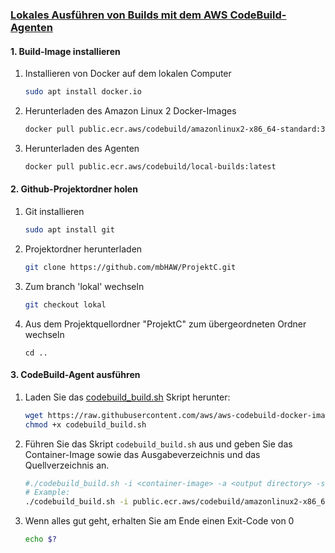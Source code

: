 ### [Lokales Ausführen von Builds mit dem AWS CodeBuild-Agenten](https://docs.aws.amazon.com/codebuild/latest/userguide/use-codebuild-agent.html)


#### 1. Build-Image installieren
1. Installieren von Docker auf dem lokalen Computer
	```bash
	sudo apt install docker.io
	```
2. Herunterladen des Amazon Linux 2 Docker-Images
	```bash
	docker pull public.ecr.aws/codebuild/amazonlinux2-x86_64-standard:3.0
	```
3. Herunterladen des Agenten
	```bash
	docker pull public.ecr.aws/codebuild/local-builds:latest
	```

#### 2. Github-Projektordner holen
1. Git installieren
	```bash
	sudo apt install git
	```
2. Projektordner herunterladen
	```bash
	git clone https://github.com/mbHAW/ProjektC.git
	```
3. Zum branch 'lokal' wechseln
	```bash
	git checkout lokal
	```
4. Aus dem Projektquellordner "ProjektC" zum übergeordneten Ordner wechseln
	```
	cd ..
	```

#### 3. CodeBuild-Agent ausführen
1. Laden Sie das [codebuild_build.sh](https://github.com/aws/aws-codebuild-docker-images/blob/master/local_builds/codebuild_build.sh) Skript herunter:
	```bash
	wget https://raw.githubusercontent.com/aws/aws-codebuild-docker-images/master/local_builds/codebuild_build.sh
	chmod +x codebuild_build.sh
	```
2. Führen Sie das Skript `codebuild_build.sh` aus und geben Sie das Container-Image sowie das Ausgabeverzeichnis und das Quellverzeichnis an.
	```bash
	#./codebuild_build.sh -i <container-image> -a <output directory> -s <source directory>
	# Example:
	./codebuild_build.sh -i public.ecr.aws/codebuild/amazonlinux2-x86_64-standard:3.0 -a /tmp/buildresult/ -s ProjektC
	```
3. Wenn alles gut geht, erhalten Sie am Ende einen Exit-Code von 0
	```bash
	echo $?
	```

